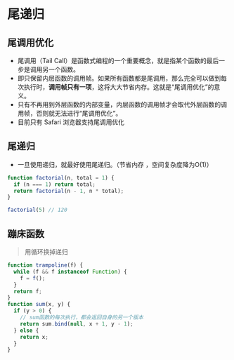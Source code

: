 # 尾递归

## 尾调用优化

- 尾调用（Tail Call）是函数式编程的一个重要概念，就是指某个函数的最后一步是调用另一个函数。
- 即只保留内层函数的调用帧。如果所有函数都是尾调用，那么完全可以做到每次执行时，**调用帧只有一项**，这将大大节省内存。这就是“尾调用优化”的意义。
- 只有不再用到外层函数的内部变量，内层函数的调用帧才会取代外层函数的调用帧，否则就无法进行“尾调用优化”。
- 目前只有 Safari 浏览器支持尾调用优化


## 尾递归
- 一旦使用递归，就最好使用尾递归。（节省内存 ，空间复杂度降为O(1)）

```javascript
function factorial(n, total = 1) {
  if (n === 1) return total;
  return factorial(n - 1, n * total);
}

factorial(5) // 120
```

## 蹦床函数
> 用循环换掉递归

```javascript
function trampoline(f) {
  while (f && f instanceof Function) {
    f = f();
  }
  return f;
}
function sum(x, y) {
  if (y > 0) {
    // sum函数的每次执行，都会返回自身的另一个版本
    return sum.bind(null, x + 1, y - 1);
  } else {
    return x;
  }
}
```
